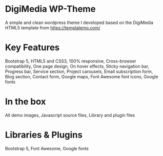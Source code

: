 # DigiMedia WP-Theme
A simple and clean wordpress theme I developed based on the DigiMedia HTML5 template from https://templatemo.com/

# Key Features
Bootstrap 5,
HTML5 and CSS3,
100% responsive,
Cross-browser compatibility,
One page design,
On hover effects,
Sticky navigation bar,
Progress bar,
Service section,
Project carousels,
Email subscription form,
Blog section,
Contact form,
Google maps,
Font Awesome font icons,
Google fonts
 

# In the box
All demo images,
Javascript source files,
Library and plugin files
 

# Libraries & Plugins
Bootstrap 5,
Font Awesome,
Google fonts
